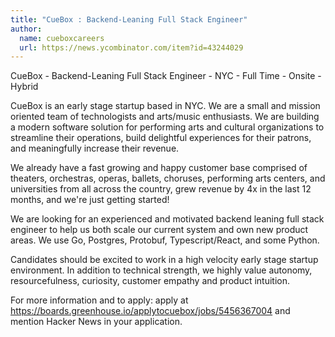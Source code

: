 ```yaml
---
title: "CueBox : Backend-Leaning Full Stack Engineer"
author:
  name: cueboxcareers
  url: https://news.ycombinator.com/item?id=43244029
---
```

CueBox - Backend-Leaning Full Stack Engineer - NYC - Full Time - Onsite - Hybrid

CueBox is an early stage startup based in NYC. We are a small and mission oriented team of technologists and arts&#x2F;music enthusiasts. We are building a modern software solution for performing arts and cultural organizations to streamline their operations, build delightful experiences for their patrons, and meaningfully increase their revenue.

We already have a fast growing and happy customer base comprised of theaters, orchestras, operas, ballets, choruses, performing arts centers, and universities from all across the country, grew revenue by 4x in the last 12 months, and we&#x27;re just getting started!

We are looking for an experienced and motivated backend leaning full stack engineer to help us both scale our current system and own new product areas. We use Go, Postgres, Protobuf, Typescript&#x2F;React, and some Python.

Candidates should be excited to work in a high velocity early stage startup environment. In addition to technical strength, we highly value autonomy, resourcefulness, curiosity, customer empathy and product intuition.

For more information and to apply: apply at <a href="https:&#x2F;&#x2F;boards.greenhouse.io&#x2F;applytocuebox&#x2F;jobs&#x2F;5456367004" rel="nofollow">https:&#x2F;&#x2F;boards.greenhouse.io&#x2F;applytocuebox&#x2F;jobs&#x2F;5456367004</a> and mention Hacker News in your application.
<JobApplication />
